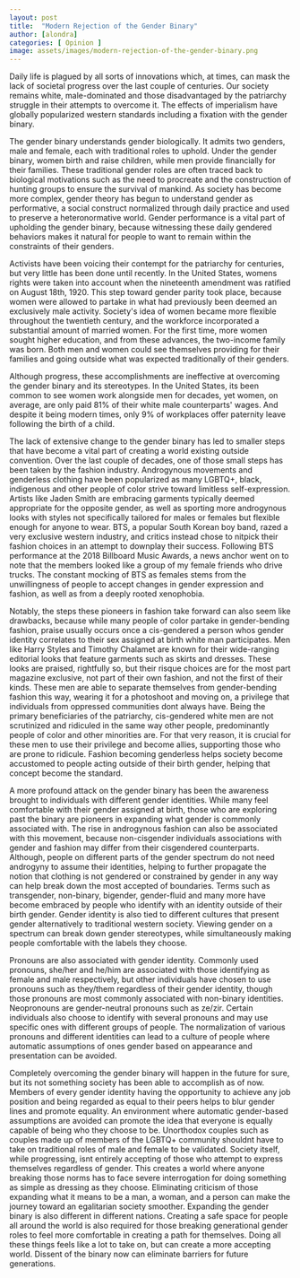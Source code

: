 ```yaml
---
layout: post
title:  "Modern Rejection of the Gender Binary"
author: [alondra]
categories: [ Opinion ]
image: assets/images/modern-rejection-of-the-gender-binary.png
---
```


Daily life is plagued by all sorts of innovations which, at times, can mask the lack of societal progress over the last couple of centuries. Our society remains white, male-dominated and those disadvantaged by the patriarchy struggle in their attempts to overcome it. The effects of imperialism have globally popularized western standards including a fixation with the gender binary. 

The gender binary understands gender biologically. It admits two genders, male and female, each with traditional roles to uphold. Under the gender binary, women birth and raise children, while men provide financially for their families. These traditional gender roles are often traced back to biological motivations such as the need to procreate and the construction of hunting groups to ensure the survival of mankind. As society has become more complex, gender theory has begun to understand gender as performative, a social construct normalized through daily practice and used to preserve a heteronormative world. Gender performance is a vital part of upholding the gender binary, because witnessing these daily gendered behaviors makes it natural for people to want to remain within the constraints of their genders. 

Activists have been voicing their contempt for the patriarchy for centuries, but very little has been done until recently. In the United States, womens rights were taken into account when the nineteenth amendment was ratified on August 18th, 1920. This step toward gender parity took place, because women were allowed to partake in what had previously been deemed an exclusively male activity. Society's idea of women became more flexible throughout the twentieth century, and the workforce incorporated a substantial amount of married women. For the first time, more women sought higher education, and from these advances, the two-income family was born. Both men and women could see themselves providing for their families and going outside what was expected traditionally of their genders. 

Although progress, these accomplishments are ineffective at overcoming the gender binary and its stereotypes. In the United States, its been common to see women work alongside men for decades, yet women, on average, are only paid 81% of their white male counterparts' wages. And despite it being modern times, only 9% of workplaces offer paternity leave following the birth of a child.

The lack of extensive change to the gender binary has led to smaller steps that have become a vital part of creating a world existing outside convention. Over the last couple of decades, one of those small steps has been taken by the fashion industry. Androgynous movements and genderless clothing have been popularized as many LGBTQ+, black, indigenous and other people of color strive toward limitless self-expression. Artists like Jaden Smith are embracing garments typically deemed appropriate for the opposite gender, as well as sporting more androgynous looks with styles not specifically tailored for males or females but flexible enough for anyone to wear. BTS, a popular South Korean boy band, razed a very exclusive western industry, and critics instead chose to nitpick their fashion choices in an attempt to downplay their success. Following BTS performance at the 2018 Billboard Music Awards, a news anchor went on to note that the members looked like a group of my female friends who drive trucks. The constant mocking of BTS as females stems from the unwillingness of people to accept changes in gender expression and fashion, as well as from a deeply rooted xenophobia.

Notably, the steps these pioneers in fashion take forward can also seem like drawbacks, because while many people of color partake in gender-bending fashion, praise usually occurs once a cis-gendered a person whos gender identity correlates to their sex assigned at birth  white man participates. Men like Harry Styles and Timothy Chalamet are known for their wide-ranging editorial looks that feature garments such as skirts and dresses. These looks are praised, rightfully so, but their risque choices are for the most part magazine exclusive, not part of their own fashion, and not the first of their kinds. These men are able to separate themselves from gender-bending fashion this way, wearing it for a photoshoot and moving on, a privilege that individuals from oppressed communities dont always have. Being the primary beneficiaries of the patriarchy, cis-gendered white men are not scrutinized and ridiculed in the same way other people, predominantly people of color and other minorities are. For that very reason, it is crucial for these men to use their privilege and become allies, supporting those who are prone to ridicule. Fashion becoming genderless helps society become accustomed to people acting outside of their birth gender, helping that concept become the standard. 



A more profound attack on the gender binary has been the awareness brought to individuals with different gender identities. While many feel comfortable with their gender assigned at birth, those who are exploring past the binary are pioneers in expanding what gender is commonly associated with. The rise in androgynous fashion can also be associated with this movement, because non-cisgender individuals associations with gender and fashion may differ from their cisgendered counterparts. Although, people on different parts of the gender spectrum do not need androgyny to assume their identities, helping to further propagate the notion that clothing is not gendered or constrained by gender in any way can help break down the most accepted of boundaries. Terms such as transgender, non-binary, bigender, gender-fluid and many more have become embraced by people who identify with an identity outside of their birth gender. Gender identity is also tied to different cultures that present gender alternatively to traditional western society. Viewing gender on a spectrum can break down gender stereotypes, while simultaneously making people comfortable with the labels they choose. 

Pronouns are also associated with gender identity. Commonly used pronouns, she/her and he/him are associated with those identifying as female and male respectively, but other individuals have chosen to use pronouns such as they/them regardless of their gender identity, though those pronouns are most commonly associated with non-binary identities. Neopronouns are gender-neutral pronouns such as ze/zir. Certain individuals also choose to identify with several pronouns and may use specific ones with different groups of people. The normalization of various pronouns and different identities can lead to a culture of people where automatic assumptions of ones gender based on appearance and presentation can be avoided. 

Completely overcoming the gender binary will happen in the future for sure, but its not something society has been able to accomplish as of now. Members of every gender identity having the opportunity to achieve any job position and being regarded as equal to their peers helps to blur gender lines and promote equality. An environment where automatic gender-based assumptions are avoided can promote the idea that everyone is equally capable of being who they choose to be. Unorthodox couples such as couples made up of members of the LGBTQ+ community shouldnt have to take on traditional roles of male and female to be validated. Society itself, while progressing, isnt entirely accepting of those who attempt to express themselves regardless of gender. This creates a world where anyone breaking those norms has to face severe interrogation for doing something as simple as dressing as they choose. Eliminating criticism of those expanding what it means to be a man, a woman, and a person can make the journey toward an egalitarian society smoother. Expanding the gender binary is also different in different nations. Creating a safe space for people all around the world is also required for those breaking generational gender roles to feel more comfortable in creating a path for themselves. Doing all these things feels like a lot to take on, but can create a more accepting world. Dissent of the binary now can eliminate barriers for future generations. 


